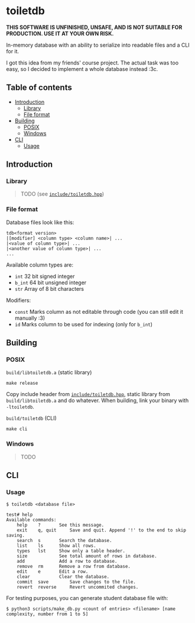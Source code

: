 # toiletdb

**THIS SOFTWARE IS UNFINISHED, UNSAFE, AND IS NOT SUITABLE FOR PRODUCTION. USE IT AT YOUR OWN RISK.**

In-memory database with an ability to serialize into readable files and a CLI for it.

I got this idea from my friends' course project.
The actual task was too easy, so I decided to implement a whole database instead :3c.

## Table of contents

- [Introduction](#introduction)
	- [Library](#library)
	- [File format](#lile-format)
- [Building](#building)
	- [POSIX](#posix)
	- [Windows](#windows)
- [CLI](#cli)
	- [Usage](#usage)

## Introduction

### Library

> TODO (see [`include/toiletdb.hpp`](include/toiletdb.hpp))

### File format

Database files look like this:
```
tdb<format version>
|[modifier] <column type> <column name>| ...
|<value of column type>| ...
|<another value of column type>| ...
...
```

Available column types are:

- `int`   32 bit signed integer
- `b_int` 64 bit unsigned integer
- `str`   Array of 8 bit characters

Modifiers:

- `const` Marks column as not editable through code (you can still edit it manually :3)
- `id`    Marks column to be used for indexing (only for `b_int`)

## Building

### POSIX

`build/libtoiletdb.a` (static library)
```console
make release
```

Copy include header from [`include/toiletdb.hpp`](include/toiletdb.hpp), static library from `build/libtoiletdb.a` and do whatever.
When building, link your binary with `-ltoiletdb`.

`build/toiletdb` (CLI)
```console
make cli
```

### Windows

> TODO

## CLI

### Usage

```console
$ toiletdb <database file>
```

```console
test# help
Available commands:
	help  	?		See this message.
	exit  	q, quit		Save and quit. Append '!' to the end to skip saving.
	search	s		Search the database.
	list  	ls		Show all rows.
	types 	lst		Show only a table header.
	size  			See total amount of rows in database.
	add   			Add a row to database.
	remove	rm		Remove a row from database.
	edit  	e		Edit a row.
	clear 			Clear the database.
	commit	save		Save changes to the file.
	revert	reverse		Revert uncommited changes.
```

For testing purposes, you can generate student database file with:
```console
$ python3 scripts/make_db.py <count of entries> <filename> [name complexity, number from 1 to 5]
```